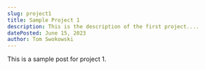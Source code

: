 ```yaml
---
slug: project1
title: Sample Project 1
description: This is the description of the first project....
datePosted: June 15, 2023
author: Tom Swokowski
---
```


This is a sample post for project 1.
